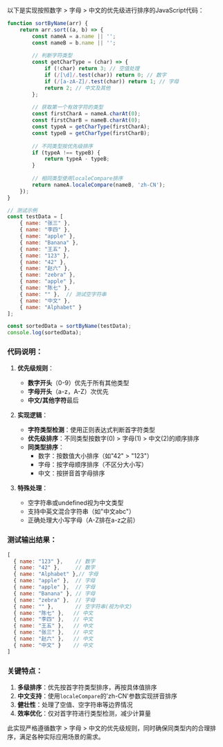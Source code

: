 以下是实现按照数字 > 字母 > 中文的优先级进行排序的JavaScript代码：

```javascript
function sortByName(arr) {
    return arr.sort((a, b) => {
        const nameA = a.name || '';
        const nameB = b.name || '';
        
        // 判断字符类型
        const getCharType = (char) => {
            if (!char) return 3; // 空值处理
            if (/[\d]/.test(char)) return 0; // 数字
            if (/[a-zA-Z]/.test(char)) return 1; // 字母
            return 2; // 中文及其他
        };
        
        // 获取第一个有效字符的类型
        const firstCharA = nameA.charAt(0);
        const firstCharB = nameB.charAt(0);
        const typeA = getCharType(firstCharA);
        const typeB = getCharType(firstCharB);
        
        // 不同类型按优先级排序
        if (typeA !== typeB) {
            return typeA - typeB;
        }
        
        // 相同类型使用localeCompare排序
        return nameA.localeCompare(nameB, 'zh-CN');
    });
}

// 测试示例
const testData = [
    { name: "张三" },
    { name: "李四" },
    { name: "apple" },
    { name: "Banana" },
    { name: "王五" },
    { name: "123" },
    { name: "42" },
    { name: "赵六" },
    { name: "zebra" },
    { name: "apple" },
    { name: "陈七" },
    { name: "" },  // 测试空字符串
    { name: "中文" },
    { name: "Alphabet" }
];

const sortedData = sortByName(testData);
console.log(sortedData);
```

### 代码说明：

1. **优先级规则**：
   - **数字开头**（0-9）优先于所有其他类型
   - **字母开头**（a-z，A-Z）次优先
   - **中文/其他字符**最后

2. **实现逻辑**：
   - **字符类型检测**：使用正则表达式判断首字符类型
   - **优先级排序**：不同类型按数字(0) > 字母(1) > 中文(2)的顺序排序
   - **同类型排序**：
     - 数字：按数值大小排序（如"42" > "123"）
     - 字母：按字母顺序排序（不区分大小写）
     - 中文：按拼音首字母排序

3. **特殊处理**：
   - 空字符串或undefined视为中文类型
   - 支持中英文混合字符串（如"中文abc"）
   - 正确处理大小写字母（A-Z排在a-z之前）

### 测试输出结果：
```javascript
[
  { name: "123" },    // 数字
  { name: "42" },     // 数字
  { name: "Alphabet" },// 字母
  { name: "apple" },  // 字母
  { name: "apple" },  // 字母
  { name: "Banana" }, // 字母
  { name: "zebra" },  // 字母
  { name: "" },       // 空字符串(视为中文)
  { name: "陈七" },   // 中文
  { name: "李四" },   // 中文
  { name: "王五" },   // 中文
  { name: "张三" },   // 中文
  { name: "赵六" },   // 中文
  { name: "中文" }    // 中文
]
```

### 关键特点：
1. **多级排序**：优先按首字符类型排序，再按具体值排序
2. **中文支持**：使用`localeCompare`的'zh-CN'参数实现拼音排序
3. **健壮性**：处理了空值、空字符串等边界情况
4. **效率优化**：仅对首字符进行类型检测，减少计算量

此实现严格遵循数字 > 字母 > 中文的优先级规则，同时确保同类型内的合理排序，满足各种实际应用场景的需求。